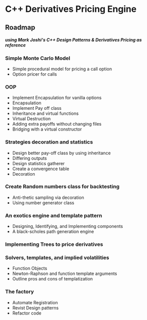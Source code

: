 # C++ Derivatives Pricing Engine

## Roadmap

##### using Mark Joshi's C++ Design Patterns & Derivatives Pricing as reference

### Simple Monte Carlo Model
- Simple procedural model for pricing a call option
- Option pricer for calls

### OOP
- Implement Encapsulation for vanilla options
- Encapsulation
- Implement Pay off class
- Inheritance and virtual functions
- Virtual Destruction
- Adding extra payoffs without changing files
- Bridging with a virtual constructor

### Strategies decoration and statistics
- Design better pay-off class by using inheritance
- Differing outputs
- Design statistics gatherer
- Create a convergence table
- Decoration 

### Create Random numbers class for backtesting
- Anti-thetic sampling via decoration
- Using number generator class

### An exotics engine and template pattern
- Designing, Identifying, and Implementing components
- A black-scholes path generation engine

### Implementing Trees to price derivatives

### Solvers, templates, and implied volatilities
- Function Objects
- Newton-Raphson and function template arguments
- Outline pros and cons of templatization

### The factory
- Automate Registration
- Revist Design patterns
- Refactor code
